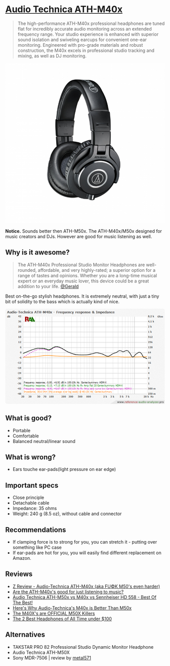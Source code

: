 # [Audio Technica ATH-M40x](http://sea.audio-technica.com/products/headphones/professional/studio-monitoring/ath-m40x)

> The high-performance ATH-M40x professional headphones are tuned flat for incredibly accurate audio monitoring across an extended frequency range. Your studio experience is enhanced with superior sound isolation and swiveling earcups for convenient one-ear monitoring. Engineered with pro-grade materials and robust construction, the M40x excels in professional studio tracking and mixing, as well as DJ monitoring.

![img](m40x.jpg)

**Notice.** Sounds better then ATH-M50x. The ATH-M40x/M50x designed for music creators and DJs. However are good for music listening as well.

## Why is it awesome?
> The ATH-M40x Professional Studio Monitor Headphones are well-rounded, affordable, and very highly-rated; a superior option for a range of tastes and opinions. Whether you are a long-time musical expert or an everyday music lover, this device could be a great addition to your life. [@Gerald](https://musicauthority.org/headphones/audio-technica-ath-m40x-review/)

Best on-the-go stylish headphones. It is extremely neutral, with just a tiny bit of solidity to the bass which is actually kind of nice.

![img](Audio-Technica_ATH-M40x_All_-_-_HDM-X_-_90_20-20k_-_fr_impedance.png)


## What is good?
- Portable
- Comfortable
- Balanced neutral/linear sound

## What is wrong?
- Ears touche ear-pads(light pressure on ear edge)

## Important specs
- Close principle
- Detachable cable
- Impedance: 35 ohms
- Weight: 240 g (8.5 oz), without cable and connector

## Recommendations
- If clamping force is to strong for you, you can stretch it - putting over something like PC case
- If ear-pads are hot for you, you will easily find different replacement on Amazon.

## Reviews
- [Z Review - Audio-Technica ATH-M40x (aka FU©K M50's even harder)](https://youtu.be/X6wBv03B1nk)
- [Are the ATH-M40x's good for just listening to music?](https://www.quora.com/Are-the-ATH-M40xs-good-for-just-listening-to-music)
- [Audio Technica ATH-M50x vs M40x vs Sennheiser HD 558 - Best Of The Best!](https://youtu.be/hocMcnJssE4)
- [Here's Why Audio-Technica's M40x is Better Than M50x](https://youtu.be/h8PzBc66x2w)
- [The M40X's are OFFICIAL M50X Killers](https://youtu.be/WiTkVVfq7Po)
- [The 2 Best Headphones of All Time under $100](https://youtu.be/MgTw0qgQnwA)

## Alternatives
- TAKSTAR PRO 82 Professional Studio Dynamic Monitor Headphone
- Audio Technica ATH-M50X
- Sony MDR-7506 | review by [metal571](https://youtu.be/Ob7afLIGjng)
